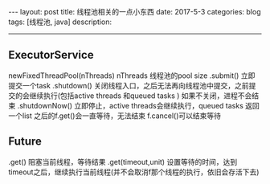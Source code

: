 ﻿﻿---
layout: post
title: 线程池相关的一点小东西
date: 2017-5-3 
categories: blog
tags: [线程池, java]
description:

--- 



## ExecutorService

newFixedThreadPool(nThreads)
nThreads 线程池的pool size
.submit() 立即提交一个task
.shutdown() 关闭线程入口，之后无法再向线程池中提交，之前提交的会继续执行(包括active threads 和queued tasks )
如果不关闭，进程不会结束
.shutdownNow() 立即停止，active threads会继续执行，queued tasks 返回一个list
之后的f.get()会一直等待，无法结束
f.cancel()可以结束等待


## Future


.get() 阻塞当前线程，等待结果
.get(timeout,unit) 设置等待的时间，达到timeout之后，继续执行当前线程(并不会取消f那个线程的执行，依旧会存活下去)

